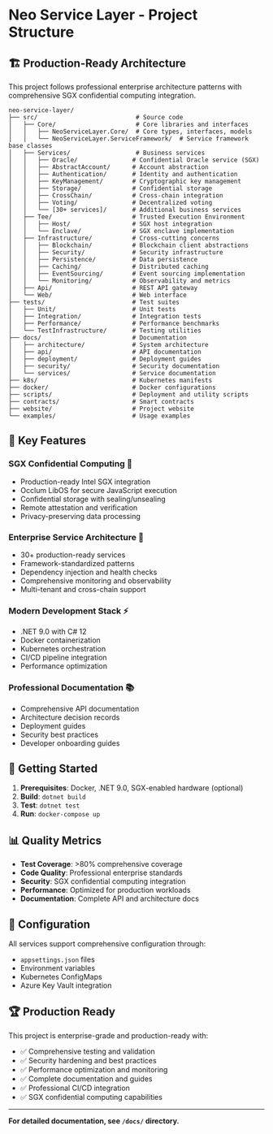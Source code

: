 # Neo Service Layer - Project Structure

## 🏗️ **Production-Ready Architecture**

This project follows professional enterprise architecture patterns with comprehensive SGX confidential computing integration.

```
neo-service-layer/
├── src/                           # Source code
│   ├── Core/                      # Core libraries and interfaces
│   │   ├── NeoServiceLayer.Core/  # Core types, interfaces, models
│   │   └── NeoServiceLayer.ServiceFramework/  # Service framework base classes
│   ├── Services/                  # Business services
│   │   ├── Oracle/               # Confidential Oracle service (SGX)
│   │   ├── AbstractAccount/      # Account abstraction
│   │   ├── Authentication/       # Identity and authentication
│   │   ├── KeyManagement/        # Cryptographic key management
│   │   ├── Storage/              # Confidential storage
│   │   ├── CrossChain/           # Cross-chain integration
│   │   ├── Voting/               # Decentralized voting
│   │   └── [30+ services]/       # Additional business services
│   ├── Tee/                      # Trusted Execution Environment
│   │   ├── Host/                 # SGX host integration
│   │   └── Enclave/              # SGX enclave implementation
│   ├── Infrastructure/           # Cross-cutting concerns
│   │   ├── Blockchain/           # Blockchain client abstractions
│   │   ├── Security/             # Security infrastructure
│   │   ├── Persistence/          # Data persistence
│   │   ├── Caching/              # Distributed caching
│   │   ├── EventSourcing/        # Event sourcing implementation
│   │   └── Monitoring/           # Observability and metrics
│   ├── Api/                      # REST API gateway
│   └── Web/                      # Web interface
├── tests/                        # Test suites
│   ├── Unit/                     # Unit tests
│   ├── Integration/              # Integration tests
│   ├── Performance/              # Performance benchmarks
│   └── TestInfrastructure/       # Testing utilities
├── docs/                         # Documentation
│   ├── architecture/             # System architecture
│   ├── api/                      # API documentation
│   ├── deployment/               # Deployment guides
│   ├── security/                 # Security documentation
│   └── services/                 # Service documentation
├── k8s/                          # Kubernetes manifests
├── docker/                       # Docker configurations
├── scripts/                      # Deployment and utility scripts
├── contracts/                    # Smart contracts
├── website/                      # Project website
└── examples/                     # Usage examples
```

## 🎯 **Key Features**

### **SGX Confidential Computing** 🔐
- Production-ready Intel SGX integration
- Occlum LibOS for secure JavaScript execution
- Confidential storage with sealing/unsealing
- Remote attestation and verification
- Privacy-preserving data processing

### **Enterprise Service Architecture** 🏢
- 30+ production-ready services
- Framework-standardized patterns
- Dependency injection and health checks
- Comprehensive monitoring and observability
- Multi-tenant and cross-chain support

### **Modern Development Stack** ⚡
- .NET 9.0 with C# 12
- Docker containerization
- Kubernetes orchestration
- CI/CD pipeline integration
- Performance optimization

### **Professional Documentation** 📚
- Comprehensive API documentation
- Architecture decision records
- Deployment guides
- Security best practices
- Developer onboarding guides

## 🚀 **Getting Started**

1. **Prerequisites**: Docker, .NET 9.0, SGX-enabled hardware (optional)
2. **Build**: `dotnet build`
3. **Test**: `dotnet test`
4. **Run**: `docker-compose up`

## 📊 **Quality Metrics**

- **Test Coverage**: >80% comprehensive coverage
- **Code Quality**: Professional enterprise standards
- **Security**: SGX confidential computing integration
- **Performance**: Optimized for production workloads
- **Documentation**: Complete API and architecture docs

## 🔧 **Configuration**

All services support comprehensive configuration through:
- `appsettings.json` files
- Environment variables
- Kubernetes ConfigMaps
- Azure Key Vault integration

## 🏆 **Production Ready**

This project is enterprise-grade and production-ready with:
- ✅ Comprehensive testing and validation
- ✅ Security hardening and best practices
- ✅ Performance optimization and monitoring
- ✅ Complete documentation and guides
- ✅ Professional CI/CD integration
- ✅ SGX confidential computing capabilities

---

**For detailed documentation, see `/docs/` directory.**